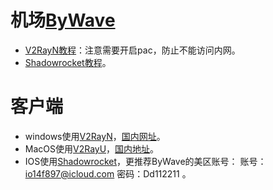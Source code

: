 # 机场[ByWave](https://bywave.fun/)

+ [V2RayN教程]([https://www.lolimoe.me/index.php/2020/01/08/v2rayn-%e4%bd%bf%e7%94%a8%e6%95%99%e7%a8%8b/](https://www.lolimoe.me/index.php/2020/01/08/v2rayn-使用教程/))：注意需要开启pac，防止不能访问内网。
+ [Shadowrocket教程](https://bywave.crisp.help/zh/article/iosshadowrocket-1gppe0h/)。

# 客户端

+ windows使用[V2RayN](https://github.com/2dust/v2rayN/releases)，[国内网址](https://tlanyan.me/download.php?filename=/v2/windows/v2rayN-v3.5.zip)。
+ MacOS使用[V2RayU](https://github.com/yanue/V2rayU/releases)，[国内地址](https://tlanyan.me/download.php?filename=/v2/macos/v2rayU-v2.0.0.dmg)。
+ IOS使用[Shadowrocket](https://github.com/v2net/Apple)，更推荐ByWave的美区账号： 账号：io14f897@icloud.com 密码：Dd112211 。